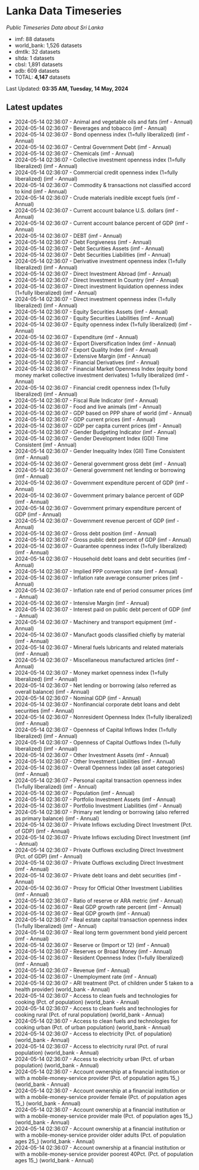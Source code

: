 # Lanka Data Timeseries
*Public Timeseries Data about Sri Lanka*

* imf: 88 datasets
* world_bank: 1,526 datasets
* dmtlk: 32 datasets
* sltda: 1 datasets
* cbsl: 1,891 datasets
* adb: 609 datasets
* TOTAL: **4,147** datasets

Last Updated: **03:35 AM, Tuesday, 14 May, 2024**

## Latest updates

* 2024-05-14 02:36:07 - Animal and vegetable oils and fats (imf - Annual)
* 2024-05-14 02:36:07 - Beverages and tobacco (imf - Annual)
* 2024-05-14 02:36:07 - Bond openness index (1=fully liberalized) (imf - Annual)
* 2024-05-14 02:36:07 - Central Government Debt (imf - Annual)
* 2024-05-14 02:36:07 - Chemicals (imf - Annual)
* 2024-05-14 02:36:07 - Collective investment openness index (1=fully liberalized) (imf - Annual)
* 2024-05-14 02:36:07 - Commercial credit openness index (1=fully liberalized) (imf - Annual)
* 2024-05-14 02:36:07 - Commodity & transactions not classified accord to kind (imf - Annual)
* 2024-05-14 02:36:07 - Crude materials inedible except fuels (imf - Annual)
* 2024-05-14 02:36:07 - Current account balance U.S. dollars (imf - Annual)
* 2024-05-14 02:36:07 - Current account balance percent of GDP (imf - Annual)
* 2024-05-14 02:36:07 - DEBT (imf - Annual)
* 2024-05-14 02:36:07 - Debt Forgiveness (imf - Annual)
* 2024-05-14 02:36:07 - Debt Securities Assets (imf - Annual)
* 2024-05-14 02:36:07 - Debt Securities Liabilities (imf - Annual)
* 2024-05-14 02:36:07 - Derivative investment openness index (1=fully liberalized) (imf - Annual)
* 2024-05-14 02:36:07 - Direct Investment Abroad (imf - Annual)
* 2024-05-14 02:36:07 - Direct Investment In Country (imf - Annual)
* 2024-05-14 02:36:07 - Direct investment liquidation openness index (1=fully liberalized) (imf - Annual)
* 2024-05-14 02:36:07 - Direct investment openness index (1=fully liberalized) (imf - Annual)
* 2024-05-14 02:36:07 - Equity Securities Assets (imf - Annual)
* 2024-05-14 02:36:07 - Equity Securities Liabilities (imf - Annual)
* 2024-05-14 02:36:07 - Equity openness index (1=fully liberalized) (imf - Annual)
* 2024-05-14 02:36:07 - Expenditure (imf - Annual)
* 2024-05-14 02:36:07 - Export Diversification Index (imf - Annual)
* 2024-05-14 02:36:07 - Export Quality Index (imf - Annual)
* 2024-05-14 02:36:07 - Extensive Margin (imf - Annual)
* 2024-05-14 02:36:07 - Financial Derivatives (imf - Annual)
* 2024-05-14 02:36:07 - Financial Market Openness Index (equity bond money market collective investment derivates) 1=fully liberalized (imf - Annual)
* 2024-05-14 02:36:07 - Financial credit openness index (1=fully liberalized) (imf - Annual)
* 2024-05-14 02:36:07 - Fiscal Rule Indicator (imf - Annual)
* 2024-05-14 02:36:07 - Food and live animals (imf - Annual)
* 2024-05-14 02:36:07 - GDP based on PPP share of world (imf - Annual)
* 2024-05-14 02:36:07 - GDP current prices (imf - Annual)
* 2024-05-14 02:36:07 - GDP per capita current prices (imf - Annual)
* 2024-05-14 02:36:07 - Gender Budgeting Indicator (imf - Annual)
* 2024-05-14 02:36:07 - Gender Development Index (GDI) Time Consistent (imf - Annual)
* 2024-05-14 02:36:07 - Gender Inequality Index (GII) Time Consistent (imf - Annual)
* 2024-05-14 02:36:07 - General government gross debt (imf - Annual)
* 2024-05-14 02:36:07 - General government net lending or borrowing (imf - Annual)
* 2024-05-14 02:36:07 - Government expenditure percent of GDP (imf - Annual)
* 2024-05-14 02:36:07 - Government primary balance percent of GDP (imf - Annual)
* 2024-05-14 02:36:07 - Government primary expenditure percent of GDP (imf - Annual)
* 2024-05-14 02:36:07 - Government revenue percent of GDP (imf - Annual)
* 2024-05-14 02:36:07 - Gross debt position (imf - Annual)
* 2024-05-14 02:36:07 - Gross public debt percent of GDP (imf - Annual)
* 2024-05-14 02:36:07 - Guarantee openness index (1=fully liberalized) (imf - Annual)
* 2024-05-14 02:36:07 - Household debt loans and debt securities (imf - Annual)
* 2024-05-14 02:36:07 - Implied PPP conversion rate (imf - Annual)
* 2024-05-14 02:36:07 - Inflation rate average consumer prices (imf - Annual)
* 2024-05-14 02:36:07 - Inflation rate end of period consumer prices (imf - Annual)
* 2024-05-14 02:36:07 - Intensive Margin (imf - Annual)
* 2024-05-14 02:36:07 - Interest paid on public debt percent of GDP (imf - Annual)
* 2024-05-14 02:36:07 - Machinery and transport equipment (imf - Annual)
* 2024-05-14 02:36:07 - Manufact goods classified chiefly by material (imf - Annual)
* 2024-05-14 02:36:07 - Mineral fuels lubricants and related materials (imf - Annual)
* 2024-05-14 02:36:07 - Miscellaneous manufactured articles (imf - Annual)
* 2024-05-14 02:36:07 - Money market openness index (1=fully liberalized) (imf - Annual)
* 2024-05-14 02:36:07 - Net lending or borrowing (also referred as overall balance) (imf - Annual)
* 2024-05-14 02:36:07 - Nominal GDP (imf - Annual)
* 2024-05-14 02:36:07 - Nonfinancial corporate debt loans and debt securities (imf - Annual)
* 2024-05-14 02:36:07 - Nonresident Openness Index (1=fully liberalized) (imf - Annual)
* 2024-05-14 02:36:07 - Openness of Capital Inflows Index (1=fully liberalized) (imf - Annual)
* 2024-05-14 02:36:07 - Openness of Capital Outflows Index (1=fully liberalized) (imf - Annual)
* 2024-05-14 02:36:07 - Other Investment Assets (imf - Annual)
* 2024-05-14 02:36:07 - Other Investment Liabilities (imf - Annual)
* 2024-05-14 02:36:07 - Overall Openness Index (all asset categories) (imf - Annual)
* 2024-05-14 02:36:07 - Personal capital transaction openness index (1=fully liberalized) (imf - Annual)
* 2024-05-14 02:36:07 - Population (imf - Annual)
* 2024-05-14 02:36:07 - Portfolio Investment Assets (imf - Annual)
* 2024-05-14 02:36:07 - Portfolio Investment Liabilities (imf - Annual)
* 2024-05-14 02:36:07 - Primary net lending or borrowing (also referred as primary balance) (imf - Annual)
* 2024-05-14 02:36:07 - Private Inflows excluding Direct Investment (Pct. of GDP) (imf - Annual)
* 2024-05-14 02:36:07 - Private Inflows excluding Direct Investment (imf - Annual)
* 2024-05-14 02:36:07 - Private Outflows excluding Direct Investment (Pct. of GDP) (imf - Annual)
* 2024-05-14 02:36:07 - Private Outflows excluding Direct Investment (imf - Annual)
* 2024-05-14 02:36:07 - Private debt loans and debt securities (imf - Annual)
* 2024-05-14 02:36:07 - Proxy for Official Other Investment Liabilities (imf - Annual)
* 2024-05-14 02:36:07 - Ratio of reserve or ARA metric (imf - Annual)
* 2024-05-14 02:36:07 - Real GDP growth rate percent (imf - Annual)
* 2024-05-14 02:36:07 - Real GDP growth (imf - Annual)
* 2024-05-14 02:36:07 - Real estate capital transaction openness index (1=fully liberalized) (imf - Annual)
* 2024-05-14 02:36:07 - Real long term government bond yield percent (imf - Annual)
* 2024-05-14 02:36:07 - Reserve or (Import or 12) (imf - Annual)
* 2024-05-14 02:36:07 - Reserves or Broad Money (imf - Annual)
* 2024-05-14 02:36:07 - Resident Openness Index (1=fully liberalized) (imf - Annual)
* 2024-05-14 02:36:07 - Revenue (imf - Annual)
* 2024-05-14 02:36:07 - Unemployment rate (imf - Annual)
* 2024-05-14 02:36:07 - ARI treatment (Pct. of children under 5 taken to a health provider) (world_bank - Annual)
* 2024-05-14 02:36:07 - Access to clean fuels and technologies for cooking (Pct. of population) (world_bank - Annual)
* 2024-05-14 02:36:07 - Access to clean fuels and technologies for cooking rural (Pct. of rural population) (world_bank - Annual)
* 2024-05-14 02:36:07 - Access to clean fuels and technologies for cooking urban (Pct. of urban population) (world_bank - Annual)
* 2024-05-14 02:36:07 - Access to electricity (Pct. of population) (world_bank - Annual)
* 2024-05-14 02:36:07 - Access to electricity rural (Pct. of rural population) (world_bank - Annual)
* 2024-05-14 02:36:07 - Access to electricity urban (Pct. of urban population) (world_bank - Annual)
* 2024-05-14 02:36:07 - Account ownership at a financial institution or with a mobile-money-service provider (Pct. of population ages 15_) (world_bank - Annual)
* 2024-05-14 02:36:07 - Account ownership at a financial institution or with a mobile-money-service provider female (Pct. of population ages 15_) (world_bank - Annual)
* 2024-05-14 02:36:07 - Account ownership at a financial institution or with a mobile-money-service provider male (Pct. of population ages 15_) (world_bank - Annual)
* 2024-05-14 02:36:07 - Account ownership at a financial institution or with a mobile-money-service provider older adults (Pct. of population ages 25_) (world_bank - Annual)
* 2024-05-14 02:36:07 - Account ownership at a financial institution or with a mobile-money-service provider poorest 40Pct. (Pct. of population ages 15_) (world_bank - Annual)
